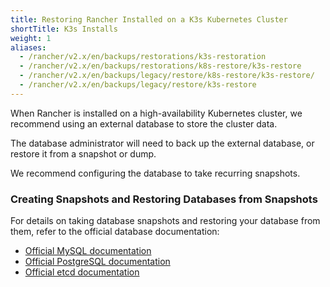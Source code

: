 ```yaml
---
title: Restoring Rancher Installed on a K3s Kubernetes Cluster
shortTitle: K3s Installs
weight: 1
aliases:
  - /rancher/v2.x/en/backups/restorations/k3s-restoration
  - /rancher/v2.x/en/backups/restorations/k8s-restore/k3s-restore
  - /rancher/v2.x/en/backups/legacy/restore/k8s-restore/k3s-restore/
  - /rancher/v2.x/en/backups/legacy/restore/k3s-restore
---
```


When Rancher is installed on a high-availability Kubernetes cluster, we recommend using an external database to store the cluster data.

The database administrator will need to back up the external database, or restore it from a snapshot or dump.

We recommend configuring the database to take recurring snapshots.

### Creating Snapshots and Restoring Databases from Snapshots

For details on taking database snapshots and restoring your database from them, refer to the official database documentation:

- [Official MySQL documentation](https://dev.mysql.com/doc/refman/8.0/en/replication-snapshot-method.html)
- [Official PostgreSQL documentation](https://www.postgresql.org/docs/8.3/backup-dump.html)
- [Official etcd documentation](https://github.com/etcd-io/etcd/blob/master/Documentation/op-guide/recovery.md)